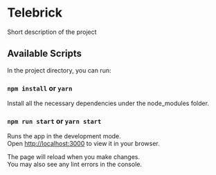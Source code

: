# Telebrick

Short description of the project

## Available Scripts

In the project directory, you can run:

### `npm install` or `yarn`

Install all the necessary dependencies under the node_modules folder.

### `npm run start` or `yarn start`

Runs the app in the development mode.\
Open [http://localhost:3000](http://localhost:3000) to view it in your browser.

The page will reload when you make changes.\
You may also see any lint errors in the console.
